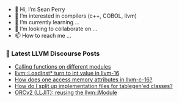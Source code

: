 - 👋 Hi, I’m Sean Perry
- 👀 I’m interested in compilers (c++, COBOL, llvm)
- 🌱 I’m currently learning ...
- 💞️ I’m looking to collaborate on ...
- 📫 How to reach me ...

<!---
s66perry/s66perry is a ✨ special ✨ repository because its `README.md` (this file) appears on your GitHub profile.
You can click the Preview link to take a look at your changes.
--->
### 📕 Latest LLVM Discourse Posts

<!-- DISCOURSE-LLVM:START -->
- [Calling functions on different modules](https://discourse.llvm.org/t/calling-functions-on-different-modules/3317#post_5)
- [llvm::LoadInst* turn to int value in llvm-16](https://discourse.llvm.org/t/llvm-loadinst-turn-to-int-value-in-llvm-16/70941#post_3)
- [How does one access memory attributes in llvm-c-16?](https://discourse.llvm.org/t/how-does-one-access-memory-attributes-in-llvm-c-16/69415#post_2)
- [How do I split up implementation files for tablegen&#39;ed classes?](https://discourse.llvm.org/t/how-do-i-split-up-implementation-files-for-tablegened-classes/70926#post_2)
- [ORCv2 &lpar;LLJIT&rpar;: reusing the llvm::Module](https://discourse.llvm.org/t/orcv2-lljit-reusing-the-llvm-module/70950#post_1)
<!-- DISCOURSE-LLVM:END -->
